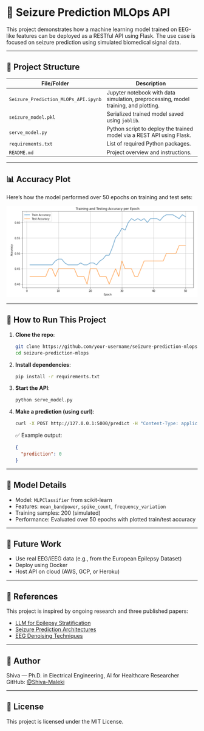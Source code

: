 # 🧠 Seizure Prediction MLOps API

This project demonstrates how a machine learning model trained on EEG-like features can be deployed as a RESTful API using Flask. The use case is focused on seizure prediction using simulated biomedical signal data.

---

## 📁 Project Structure

| File/Folder                        | Description |
|-----------------------------------|-------------|
| `Seizure_Prediction_MLOPs_API.ipynb` | Jupyter notebook with data simulation, preprocessing, model training, and plotting. |
| `seizure_model.pkl`               | Serialized trained model saved using `joblib`. |
| `serve_model.py`                  | Python script to deploy the trained model via a REST API using Flask. |
| `requirements.txt`                | List of required Python packages. |
| `README.md`                       | Project overview and instructions. |

---

## 📊 Accuracy Plot

Here’s how the model performed over 50 epochs on training and test sets:

![Training Accuracy Plot](accuracy_plot.png)

---

## 🚀 How to Run This Project

1. **Clone the repo**:
   ```bash
   git clone https://github.com/your-username/seizure-prediction-mlops.git
   cd seizure-prediction-mlops
   ```

2. **Install dependencies**:
   ```bash
   pip install -r requirements.txt
   ```

3. **Start the API**:
   ```bash
   python serve_model.py
   ```

4. **Make a prediction (using curl)**:
   ```bash
   curl -X POST http://127.0.0.1:5000/predict -H "Content-Type: application/json" -d "{\"mean_bandpower\": 6.5, \"spike_count\": 3, \"frequency_variation\": 1.2}"
   ```

   ✅ Example output:
   ```json
   {
     "prediction": 0
   }
   ```

---

## 🧠 Model Details

- Model: `MLPClassifier` from scikit-learn
- Features: `mean_bandpower`, `spike_count`, `frequency_variation`
- Training samples: 200 (simulated)
- Performance: Evaluated over 50 epochs with plotted train/test accuracy

---

## 📌 Future Work

- Use real EEG/iEEG data (e.g., from the European Epilepsy Dataset)
- Deploy using Docker
- Host API on cloud (AWS, GCP, or Heroku)

---

## 🧾 References

This project is inspired by ongoing research and three published papers:
- [LLM for Epilepsy Stratification](https://scholar.google.com/citations?view_op=view_citation&hl=en&user=skl7eewAAAAJ&citation_for_view=skl7eewAAAAJ:Tyk-4Ss8FVUC)
- [Seizure Prediction Architectures](https://scholar.google.com/citations?view_op=view_citation&hl=en&user=skl7eewAAAAJ&citation_for_view=skl7eewAAAAJ:IjCSPb-OGe4C)
- [EEG Denoising Techniques](https://scholar.google.com/citations?view_op=view_citation&hl=en&user=skl7eewAAAAJ&citation_for_view=skl7eewAAAAJ:qjMakFHDy7sC)

---

## 👤 Author

Shiva — Ph.D. in Electrical Engineering, AI for Healthcare Researcher  
GitHub: [@Shiva-Maleki](https://github.com/Shiva-Maleki)

---

## 📄 License

This project is licensed under the MIT License.
